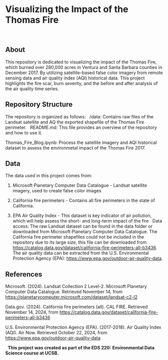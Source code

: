 # Visualizing the Impact of the Thomas Fire
 
## About
This repository is dedicated to visualizing the impact of the Thomas Fire, which burned over 280,000 acres in Ventura and Santa Barbara counties in December 2017. By utilizing satellite-based false color imagery from remote sensing data and air quality index (AQI) historical data. This project highlights the fire scar, burn severity, and the before and after analysis of the air quality time series.

## Repository Structure
The repository is organized as follows:
 
/data: Contains raw files of the Landsat satellite and AQ the exported shapefile of the Thomas Fire perimeter.
 
README.md: This file provides an overview of the repository and how to use it.

Thomas_Fire_Blog.ipynb: Process the satellite imagery and AQI historical dataset to assess the environmetal impact of the Thomas Fire 2017.

## Data
The data used in this project comes from: 

1. Microsoft Planetary Computer Data Catalogue - Landsat satellite imagery, used to create false color images
   
2. California fire perimeters - Contains all fire perimeters in the state of California.
   
4. EPA Air Quality Index - This dataset is key indicator of air pollution, which will help assess the short- and long-term impact of the fire
 
Data access: The raw Landsat dataset can be found in the data folder or downloaded from  Microsoft Planetary Computer Data Catalogue. The California fire perimeter shapefiles could not be included in the repository due to its large size, this file can be downloaded from https://catalog.data.gov/dataset/california-fire-perimeters-all-b3436. The air quality data can be extracted from the  U.S. Environmental Protection Agency (EPA): https://www.epa.gov/outdoor-air-quality-data.

## References
Microsoft. (2024). Landsat Collection 2 Level-2. Microsoft Planetary Computer Data Catalogue. Retrieved November 14, from https://planetarycomputer.microsoft.com/dataset/landsat-c2-l2

Data.gov. (2024). California fire perimeters (all). CAL FIRE. Retrieved November 14, 2024, from https://catalog.data.gov/dataset/california-fire-perimeters-all-b3436

U.S. Environmental Protection Agency (EPA). (2017-2018). Air Quality Index (AQI). Air Now. Retrieved October 22, 2024, from https://www.epa.gov/outdoor-air-quality-data

 
**This project was created as part of the EDS 220: Environmental Data Science course at UCSB.**
 
